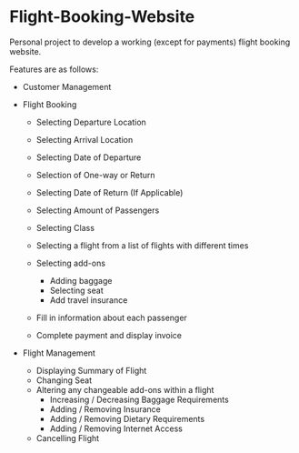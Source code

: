 # Flight-Booking-Website
 
Personal project to develop a working (except for payments) flight booking website.

Features are as follows:

* Customer Management

* Flight Booking
	* Selecting Departure Location
	* Selecting Arrival Location
	* Selecting Date of Departure
	* Selection of One-way or Return
	* Selecting Date of Return (If Applicable)
	* Selecting Amount of Passengers
	* Selecting Class

	* Selecting a flight from a list of flights with different times
		
	* Selecting add-ons
		* Adding baggage
		* Selecting seat
		* Add travel insurance
		
	* Fill in information about each passenger
		
	* Complete payment and display invoice
		

* Flight Management
	* Displaying Summary of Flight
	* Changing Seat
	* Altering any changeable add-ons within a flight
		* Increasing / Decreasing Baggage Requirements
		* Adding / Removing Insurance
		* Adding / Removing Dietary Requirements
		* Adding / Removing Internet Access
	* Cancelling Flight

